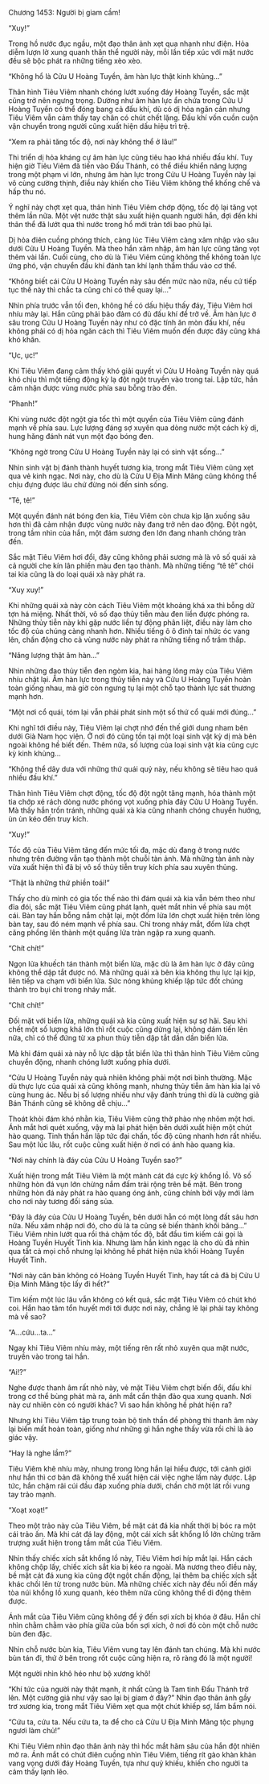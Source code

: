 




Chương 1453: Người bị giam cầm!


“Xuy!”

Trong hồ nước đục ngầu, một đạo thân ảnh xẹt qua nhanh như điện. Hỏa diễm lượn lờ xung quanh thân thể người này, mỗi lần tiếp xúc với mặt nước đều sẽ bộc phát ra những tiếng xèo xèo.

“Không hổ là Cửu U Hoàng Tuyền, âm hàn lực thật kinh khủng…”

Thân hình Tiêu Viêm nhanh chóng lướt xuống đáy Hoàng Tuyền, sắc mặt cũng trở nên ngưng trọng. Dường như âm hàn lực ẩn chứa trong Cửu U Hoàng Tuyền có thể đóng bang cả đấu khí, dù có dị hỏa ngăn cản nhưng Tiêu Viêm vẫn cảm thấy tay chân có chút chết lặng. Đấu khí vốn cuồn cuộn vận chuyển trong người cũng xuất hiện dấu hiệu trì trệ.

“Xem ra phải tăng tốc độ, nơi này không thể ở lâu!”

Thi triển dị hỏa kháng cự âm hàn lực cũng tiêu hao khá nhiều đấu khí. Tuy hiện giờ Tiêu Viêm đã tiến vào Đấu Thánh, có thể điều khiển năng lượng trong một phạm vi lớn, nhưng âm hàn lực trong Cửu U Hoàng Tuyền này lại vô cùng cường thịnh, điều này khiến cho Tiêu Viêm không thể khống chế và hấp thu nó.

Ý nghĩ này chợt xẹt qua, thân hình Tiêu Viêm chớp động, tốc độ lại tăng vọt thêm lần nữa. Một vệt nước thật sâu xuất hiện quanh người hắn, đợi đến khi thân thể đã lướt qua thì nước trong hồ mới tràn tới bao phủ lại.

Dị hỏa điên cuồng phóng thích, càng lúc Tiêu Viêm càng xâm nhập vào sâu dưới Cửu U Hoàng Tuyền. Mà theo hắn xâm nhập, âm hàn lực cũng tăng vọt thêm vài lần. Cuối cùng, cho dù là Tiêu Viêm cũng không thể không toàn lực ứng phó, vận chuyển đấu khí đánh tan khí lạnh thẩm thấu vào cơ thể.

“Không biết cái Cửu U Hoàng Tuyền này sâu đến mức nào nữa, nếu cứ tiếp tục thế này thì chắc ta cũng chỉ có thể quay lại…”

Nhìn phía trước vẫn tối đen, không hề có dấu hiệu thấy đáy, Tiêu Viêm hơi nhíu mày lại. Hắn cũng phải bảo đảm có đủ đấu khí để trở về. Âm hàn lực ở sâu trong Cửu U Hoàng Tuyền này như có đặc tính ăn mòn đấu khí, nếu không phải có dị hỏa ngăn cách thì Tiêu Viêm muốn đến được đây cũng khá khó khăn.

“Ục, ục!”

Khi Tiêu Viêm đang cảm thấy khó giải quyết vì Cửu U Hoàng Tuyền này quá khó chịu thì một tiếng động kỳ lạ đột ngột truyền vào trong tai. Lập tức, hắn cảm nhận được vùng nước phía sau bỗng trào đến.

“Phanh!”

Khi vùng nước đột ngột gia tốc thì một quyền của Tiêu Viêm cũng đánh mạnh về phía sau. Lực lượng đáng sợ xuyên qua dòng nước một cách kỳ dị, hung hăng đánh nát vụn một đạo bóng đen.

“Không ngờ trong Cửu U Hoàng Tuyền này lại có sinh vật sống…”

Nhìn sinh vật bị đánh thành huyết tương kia, trong mắt Tiêu Viêm cũng xẹt qua vẻ kinh ngạc. Nơi này, cho dù là Cửu U Địa Minh Mãng cũng không thể chịu đựng được lâu chứ đừng nói đến sinh sống.

“Tê, tê!”

Một quyền đánh nát bóng đen kia, Tiêu Viêm còn chưa kịp lặn xuống sâu hơn thì đã cảm nhận được vùng nước này đang trở nên dao động. Đột ngột, trong tầm nhìn của hắn, một đám sương đen lớn đang nhanh chóng tràn đến.

Sắc mặt Tiêu Viêm hơi đổi, đây cũng không phải sương mà là vô số quái xà cả người che kín lân phiến màu đen tạo thành. Mà những tiếng “tê tê” chói tai kia cũng là do loại quái xà này phát ra.

“Xuy xuy!”

Khi những quái xà này còn cách Tiêu Viêm một khoảng khá xa thì bỗng dữ tợn há miệng. Nhất thời, vô số đạo thủy tiễn màu đen liền được phóng ra. Những thủy tiễn này khi gặp nước liền tự động phân liệt, điều này làm cho tốc độ của chúng càng nhanh hơn. Nhiều tiếng ô ô đinh tai nhức óc vang lên, chấn động cho cả vùng nước này phát ra những tiếng nổ trầm thấp.

“Năng lượng thật âm hàn…”

Nhìn những đạo thủy tiễn đen ngòm kia, hai hàng lông mày của Tiêu Viêm nhíu chặt lại. Âm hàn lực trong thủy tiễn này và Cửu U Hoàng Tuyền hoàn toàn giống nhau, mà giờ còn ngưng tụ lại một chỗ tạo thành lực sát thương mạnh hơn.

“Một nơi cổ quái, tóm lại vẫn phải phát sinh một số thứ cổ quái mới đúng…”

Khi nghĩ tới điều này, Tiêu Viêm lại chợt nhớ đến thế giới dung nham bên dưới Già Nam học viện. Ở nơi đó cũng tồn tại một loại sinh vật kỳ dị mà bên ngoài không hề biết đến. Thêm nữa, số lượng của loại sinh vật kia cũng cực kỳ kinh khủng…

“Không thể dây dưa với những thứ quái quỷ này, nếu không sẽ tiêu hao quá nhiều đấu khí.”

Thân hình Tiêu Viêm chợt động, tốc độ đột ngột tăng mạnh, hóa thành một tia chớp xé rách dòng nước phóng vọt xuống phía đáy Cửu U Hoàng Tuyền. Mà thấy hắn trốn tránh, những quái xà kia cũng nhanh chóng chuyển hướng, ùn ùn kéo đến truy kích.

“Xuy!”

Tốc độ của Tiêu Viêm tăng đến mức tối đa, mặc dù đang ở trong nước nhưng trên đường vẫn tạo thành một chuỗi tàn ảnh. Mà những tàn ảnh này vừa xuất hiện thì đã bị vô số thủy tiễn truy kích phía sau xuyên thủng.

“Thật là những thứ phiền toái!”

Thấy cho dù mình có gia tốc thế nào thì đám quái xà kia vẫn bém theo như đỉa đói, sắc mặt Tiêu Viêm cũng phát lạnh, quét mắt nhìn về phía sau một cái. Bàn tay hắn bỗng nắm chặt lại, một đốm lửa lớn chợt xuất hiện trên lòng bàn tay, sau đó ném mạnh về phía sau. Chỉ trong nháy mắt, đốm lửa chợt căng phồng lên thành một quầng lửa tràn ngập ra xung quanh.

“Chít chít!”

Ngọn lửa khuếch tán thành một biển lửa, mặc dù là âm hàn lực ở đây cũng không thể dập tắt được nó. Mà những quái xà bên kia không thu lực lại kịp, liên tiếp va chạm với biển lửa. Sức nóng khủng khiếp lập tức đốt chúng thành tro bụi chỉ trong nháy mắt.

“Chít chít!”

Đối mặt với biển lửa, những quái xà kia cũng xuất hiện sự sợ hãi. Sau khi chết một số lượng khá lớn thì rốt cuộc cũng dừng lại, không dám tiến lên nữa, chỉ có thể đứng từ xa phun thủy tiễn dập tắt dần dần biển lửa.

Mà khi đám quái xà này nỗ lực dập tắt biển lửa thì thân hình Tiêu Viêm cũng chuyển động, nhanh chóng lướt xuống phía dưới.

“Cửu U Hoàng Tuyền này quả nhiên không phải một nơi bình thường. Mặc dù thực lực của quái xà cũng không mạnh, nhưng thủy tiễn âm hàn kia lại vô cùng hung ác. Nếu bị số lượng nhiều như vậy đánh trúng thì dù là cường giả Bán Thánh cũng sẽ không dễ chịu…”

Thoát khỏi đám khó nhằn kia, Tiêu Viêm cũng thở phào nhẹ nhõm một hơi. Ánh mắt hơi quét xuống, vậy mà lại phát hiện bên dưới xuất hiện một chút hào quang. Tinh thần hắn lập tức đại chấn, tốc độ cũng nhanh hơn rất nhiều. Sau một lúc lâu, rốt cuộc cũng xuất hiện ở nơi có ánh hào quang kia.

“Nơi này chính là đáy của Cửu U Hoàng Tuyền sao?”

Xuất hiện trong mắt Tiêu Viêm là một mảnh cát đá cực kỳ khổng lồ. Vô số những hòn đá vụn lớn chừng nắm đấm trải rộng trên bề mặt. Bên trong những hòn đá này phát ra hào quang óng ánh, cũng chính bởi vậy mới làm cho nơi này tương đối sáng sủa.

“Đây là đáy của Cửu U Hoàng Tuyền, bên dưới hẳn có một lòng đất sâu hơn nữa. Nếu xâm nhập nơi đó, cho dù là ta cũng sẽ biến thành khối băng…” Tiêu Viêm nhìn lướt qua rồi thả chậm tốc độ, bắt đầu tìm kiếm cái gọi là Hoàng Tuyền Huyết Tinh kia. Nhưng làm hắn kinh ngạc là cho dù đã nhìn qua tất cả mọi chỗ nhưng lại không hề phát hiện nửa khối Hoàng Tuyền Huyết Tinh.

“Nơi này căn bản không có Hoàng Tuyền Huyết Tinh, hay tất cả đã bị Cửu U Địa Minh Mãng tộc lấy đi hết?”

Tìm kiếm một lúc lâu vẫn không có kết quả, sắc mặt Tiêu Viêm có chút khó coi. Hắn hao tâm tổn huyết mới tới được nơi này, chẳng lẽ lại phải tay không mà về sao?

“A…cứu…ta…”

Ngay khi Tiêu Viêm nhíu mày, một tiếng rên rất nhỏ xuyên qua mặt nước, truyền vào trong tai hắn.

“Ai!?”

Nghe được thanh âm rất nhỏ này, vẻ mặt Tiêu Viêm chợt biến đổi, đấu khí trong cơ thể bùng phát mà ra, ánh mắt cẩn thận đảo qua xung quanh. Nơi này cư nhiên còn có người khác? Vì sao hắn không hề phát hiện ra?

Nhưng khi Tiêu Viêm tập trung toàn bộ tinh thần đề phòng thì thanh âm này lại biến mất hoàn toàn, giống như những gì hắn nghe thấy vừa rồi chỉ là ảo giác vậy.

“Hay là nghe lầm?”

Tiêu Viêm khẽ nhíu mày, nhưng trong lòng hắn lại hiểu được, tới cảnh giới như hắn thì cơ bản đã không thể xuất hiện cái việc nghe lầm này được. Lập tức, hắn chậm rãi cúi đầu đáp xuống phía dưới, chần chờ một lát rồi vung tay trảo mạnh.

“Xoạt xoạt!”

Theo một trảo này của Tiêu Viêm, bề mặt cát đá kia nhất thời bị bóc ra một cái trảo ấn. Mà khi cát đá lay động, một cái xích sắt khổng lồ lớn chừng trăm trượng xuất hiện trong tầm mắt của Tiêu Viêm.

Nhìn thấy chiếc xích sắt khổng lồ này, Tiêu Viêm hơi híp mắt lại. Hắn cách không chộp lấy, chiếc xích sắt kia bị kéo ra ngoài. Mà nương theo điều này, bề mặt cát đá xung kia cũng đột ngột chấn động, lại thêm ba chiếc xích sắt khác chồi lên từ trong nước bùn. Mà những chiếc xích này đều nối đến mấy tòa núi khổng lồ xung quanh, kéo thêm nữa cũng không thể di động thêm được.

Ánh mắt của Tiêu Viêm cũng không để ý đến sợi xích bị khóa ở đâu. Hắn chỉ nhìn chằm chằm vào phía giữa của bốn sợi xích, ở nơi đó còn một chỗ nước bùn đen đặc.

Nhìn chỗ nước bùn kia, Tiêu Viêm vung tay lên đánh tan chúng. Mà khi nước bùn tán đi, thứ ở bên trong rốt cuộc cũng hiện ra, rõ ràng đó là một người!

Một người nhìn khô héo như bộ xương khô!

“Khí tức của người này thật mạnh, ít nhất cũng là Tam tinh Đấu Thánh trở lên. Một cường giả như vậy sao lại bị giam ở đây?” Nhìn đạo thân ảnh gầy trơ xương kia, trong mắt Tiêu Viêm xẹt qua một chút khiếp sợ, lẩm bẩm nói.

“Cứu ta, cứu ta. Nếu cứu ta, ta để cho cả Cửu U Địa Minh Mãng tộc phụng ngươi làm chủ!”

Khi Tiêu Viêm nhìn đạo thân ảnh này thì hốc mắt hãm sâu của hắn đột nhiên mở ra. Ánh mắt có chút điên cuồng nhìn Tiêu Viêm, tiếng rít gào khàn khàn vang vọng dưới đáy Hoàng Tuyền, tựa như quỷ khiếu, khiến cho người ta cảm thấy lạnh lẽo.




